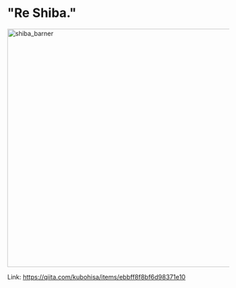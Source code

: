 # "Re Shiba."

<img width="540" alt="shiba_barner" src="https://github.com/kubohisa/re_shiba/assets/18586123/e309c819-decb-44ac-bd36-66e04927ef71">

Link: https://qiita.com/kubohisa/items/ebbff8f8bf6d98371e10
